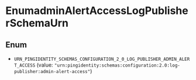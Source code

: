

# EnumadminAlertAccessLogPublisherSchemaUrn

## Enum


* `URN_PINGIDENTITY_SCHEMAS_CONFIGURATION_2_0_LOG_PUBLISHER_ADMIN_ALERT_ACCESS` (value: `"urn:pingidentity:schemas:configuration:2.0:log-publisher:admin-alert-access"`)



